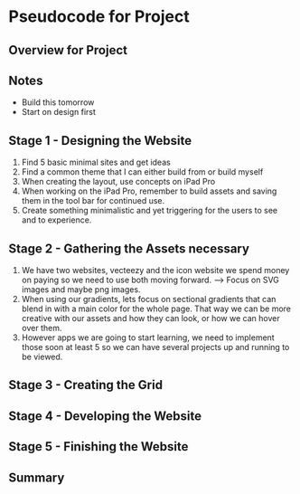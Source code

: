 # Pseudocode for Project

## Overview for Project 

## Notes
- Build this tomorrow 
- Start on design first

## Stage 1 - Designing the Website
1. Find 5 basic minimal sites and get ideas
2. Find a common theme that I can either build from or build myself 
3. When creating the layout, use concepts on iPad Pro
4. When working on the iPad Pro, remember to build assets and saving them in the tool bar for continued use. 
5. Create something minimalistic and yet triggering for the users to see and to experience. 

## Stage 2 - Gathering the Assets necessary
1. We have two websites, vecteezy and the icon website we spend money on paying so we need to use both moving forward. --> Focus on SVG images and maybe png images. 
2. When using our gradients, lets focus on sectional gradients that can blend in with a main color for the whole page. That way we can be more creative with our assets and how they can look, or how we can hover over them. 
3. However apps we are going to start learning, we need to implement those soon at least 5 so we can have several projects up and running to be viewed. 

## Stage 3 - Creating the Grid

## Stage 4 - Developing the Website 

## Stage 5 - Finishing the Website 

## Summary 